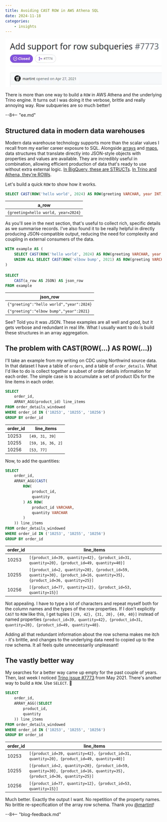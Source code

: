 ```yaml
---
title: Avoiding CAST ROW in AWS Athena SQL
date: 2024-11-18
categories:
    - insights
---
```


![The Trino issue that makes row aggregations so much easier to work with](./assets/row_subqueries.webp)

There is more than one way to build a `ROW` in AWS Athena and the underlying Trino engine. It turns out I was doing it the verbose, brittle and really annoying way. Row subqueries are so much better!

--8<-- "ee.md"

<!-- more -->

## Structured data in modern data warehouses

Modern data warehouse technology supports more than the scalar values I recall from my earlier career exposure to SQL. Alongside [arrays](https://trino.io/docs/current/language/types.html#array) and [maps](https://trino.io/docs/current/language/types.html#map), data structures that translate directly into JSON-style objects with properties and values are available. They are incredibly useful in combination, allowing efficient production of data that's ready to use without extra external logic. [In BigQuery, these are STRUCTs](https://cloud.google.com/bigquery/docs/reference/standard-sql/data-types#struct_type). [In Trino and Athena, they're ROWs](https://trino.io/docs/current/language/types.html#row).

Let's build a quick `ROW` to show how it works.

```sql
SELECT CAST(ROW('hello world', 2024) AS ROW(greeting VARCHAR, year INT)) AS a_row
```

|a_row|
|-----|
|`{greeting=hello world, year=2024}`|

As you'll see in the next section, that's useful to collect rich, specific details as we summarise records. I've also found it to be really helpful in directly producing JSON-compatible output, reducing the need for complexity and coupling in external consumers of the data.

```sql
WITH example AS (
    SELECT CAST(ROW('hello world', 2024) AS ROW(greeting VARCHAR, year INT)) AS a_row
    UNION ALL SELECT CAST(ROW('elbow bump', 2021) AS ROW(greeting VARCHAR, year INT))
)

SELECT
    CAST(a_row AS JSON) AS json_row
FROM example
```

|json_row|
|--------|
|`{"greeting":"hello world","year":2024}`|
|`{"greeting":"elbow bump","year":2021}`|

See? Told you it was JSON. These examples are all well and good, but it gets verbose and redundant in real life. What I usually want to do is build these structures in an array aggregation.


## The problem with CAST(ROW(...) AS ROW(...))

I'll take an example from my writing on CDC using Northwind source data. In that dataset I have a table of `orders`, and a table of `order_details`. What I'd like to do is collect together a subset of order details information for each order. The simple case is to accumulate a set of product IDs for the line items in each order.

```sql
SELECT
    order_id,
    ARRAY_AGG(product_id) line_items
FROM order_details_windowed
WHERE order_id IN ('10253', '10255', '10256')
GROUP BY order_id
```

|order_id|line_items|
|--------|----------|
|10253|`[49, 31, 39]`|
|10255|`[59, 16, 36, 2]`|
|10256|`[53, 77]`|

Now, to add the quantities:

```sql
SELECT
    order_id,
    ARRAY_AGG(CAST(
        ROW(
            product_id,
            quantity
        ) AS ROW(
            product_id VARCHAR,
            quantity VARCHAR
        )
    )) line_items
FROM order_details_windowed
WHERE order_id IN ('10253', '10255', '10256')
GROUP BY order_id
```

|order_id|line_items|
|--------|----------|
|10253|`[{product_id=39, quantity=42}, {product_id=31, quantity=20}, {product_id=49, quantity=40}]`|
|10255|`[{product_id=2, quantity=20}, {product_id=59, quantity=30}, {product_id=16, quantity=35}, {product_id=36, quantity=25}]`|
|10256|`[{product_id=77, quantity=12}, {product_id=53, quantity=15}]`|

Not appealing. I have to type a lot of characters and repeat myself both for the column names and the types of the row properties. If I don't explicitly `CAST` to `ROW` like this, I get tuples `[{39, 42}, {31, 20}, {49, 40}]` instead of named properties `{product_id=39, quantity=42}, {product_id=31, quantity=20}, {product_id=49, quantity=40}`.

Adding all that redundant information about the row schema makes me itch - it's brittle, and changes to the underlying data need to copied up to the row schema. It all feels quite unnecessarily unpleasant!

## The vastly better way

My searches for a better way came up empty for the past couple of years. Then, last week I noticed [Trino issue #7773](https://github.com/trinodb/trino/issues/7773) from May 2021. There's another way to build a `ROW`. Use `SELECT`. :facepalm:

```sql
SELECT
    order_id,
    ARRAY_AGG((SELECT
        product_id,
        quantity
    )) line_items
FROM order_details_windowed
WHERE order_id IN ('10253', '10255', '10256')
GROUP BY order_id
```

|order_id|line_items|
|--------|----------|
|10253|`[{product_id=39, quantity=42}, {product_id=31, quantity=20}, {product_id=49, quantity=40}]`|
|10255|`[{product_id=2, quantity=20}, {product_id=59, quantity=30}, {product_id=16, quantity=35}, {product_id=36, quantity=25}]`|
|10256|`[{product_id=77, quantity=12}, {product_id=53, quantity=15}]`|

Much better. Exactly the output I want. No repetition of the property names. No brittle re-specification of the array row schema. Thank you [@martint](https://github.com/martint)!

--8<-- "blog-feedback.md"

